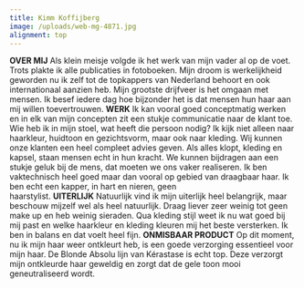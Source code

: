 ```yaml
---
title: Kimm Koffijberg
image: /uploads/web-mg-4871.jpg
alignment: top
---
```


**OVER MIJ**&nbsp;Als klein meisje volgde ik het werk van mijn vader al op de voet. Trots plakte ik alle publicaties in fotoboeken. Mijn droom is werkelijkheid geworden nu ik zelf tot de topkappers van Nederland behoort en ook internationaal aanzien heb. Mijn grootste drijfveer is het omgaan met mensen. Ik besef iedere dag hoe bijzonder het is dat mensen hun haar aan mij willen toevertrouwen.&nbsp;**WERK**&nbsp;Ik kan vooral goed conceptmatig werken en in elk van mijn concepten zit een stukje communicatie naar de klant toe. Wie heb ik in mijn stoel, wat heeft die persoon nodig? Ik kijk niet alleen naar haarkleur, huidtoon en gezichtsvorm, maar ook naar kleding. Wij kunnen onze klanten een heel compleet advies geven. Als alles klopt, kleding en kapsel, staan mensen echt in hun kracht. We kunnen bijdragen aan een stukje geluk bij de mens, dat moeten we ons vaker realiseren. Ik ben vaktechnisch heel goed maar dan vooral op gebied van draagbaar haar. Ik ben echt een kapper, in hart en nieren, geen haarstylist.&nbsp;**UITERLIJK**&nbsp;Natuurlijk vind ik mijn uiterlijk heel belangrijk, maar beschouw mijzelf wel als heel natuurlijk. Draag liever zeer weinig tot geen make up en heb weinig sieraden. Qua kleding stijl weet ik nu wat goed bij mij past en welke haarkleur en kleding kleuren mij het beste versterken. Ik ben in balans en dat voelt heel fijn.&nbsp;**ONMISBAAR PRODUCT**&nbsp;Op dit moment, nu ik mijn haar weer ontkleurt heb, is een goede verzorging essentieel voor mijn haar. De Blonde Absolu lijn van Kérastase is echt top. Deze verzorgt mijn ontkleurde haar geweldig en zorgt dat de gele toon mooi geneutraliseerd wordt.